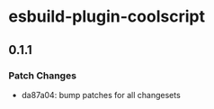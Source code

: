 # esbuild-plugin-coolscript

## 0.1.1

### Patch Changes

- da87a04: bump patches for all changesets
